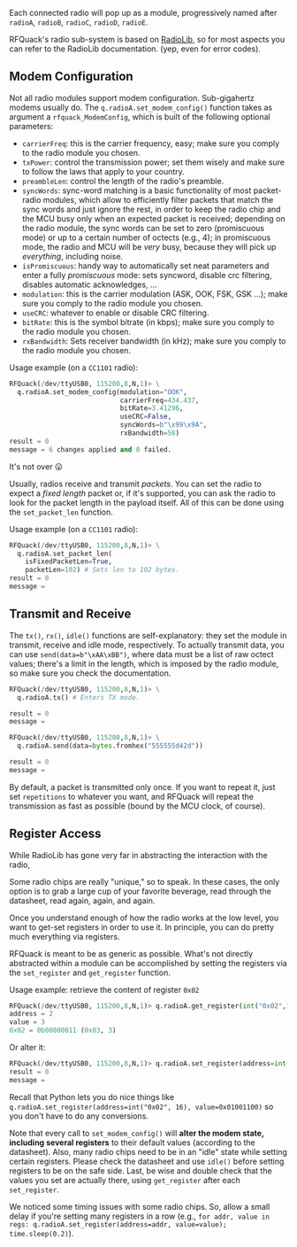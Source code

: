 Each connected radio will pop up as a module, progressively named after `radioA`, `radioB`, `radioC`, `radioD`, `radioE`.

RFQuack's radio sub-system is based on [RadioLib](https://github.com/jgromes/RadioLib), so for most aspects you can refer to the RadioLib documentation. (yep, even for error codes).

## Modem Configuration

Not all radio modules support modem configuration. Sub-gigahertz modems usually do. The `q.radioA.set_modem_config()` function takes as argument a `rfquack_ModemConfig`, which is built of the following optional parameters:

- `carrierFreq`: this is the carrier frequency, easy; make sure you comply to the radio module you chosen.
- `txPower`: control the transmission power; set them wisely and make sure to follow the laws that apply to your country.
- `preambleLen`: control the length of the radio's preamble.
- `syncWords`: sync-word matching is a basic functionality of most packet-radio modules, which allow to efficiently filter packets that match the sync words and just ignore the rest, in order to keep the radio chip and the MCU busy only when an expected packet is received; depending on the radio module, the sync words can be set to zero (promiscuous mode) or up to a certain number of octects (e.g., 4); in promiscuous mode, the radio and MCU will be *very* busy, because they will pick up *everything*, including noise.
- `isPromiscuous`: handy way to automatically set neat parameters and enter a fully *promiscuous* mode: sets syncword, disable crc filtering, disables automatic acknowledges, ...
- `modulation`: this is the carrier modulation (ASK, OOK, FSK, GSK ...); make sure you comply to the radio module you chosen.
- `useCRC`: whatever to enable or disable CRC filtering.
- `bitRate`: this is the symbol bitrate (in kbps); make sure you comply to the radio module you chosen.
- `rxBandwidth`: Sets receiver bandwidth (in kHz); make sure you comply to the radio module you chosen.

Usage example (on a `CC1101` radio):

```python
RFQuack(/dev/ttyUSB0, 115200,8,N,1)> \
  q.radioA.set_modem_config(modulation="OOK",
                            carrierFreq=434.437,
                            bitRate=3.41296,
                            useCRC=False,
                            syncWords=b"\x99\x9A",
                            rxBandwidth=58)
result = 0
message = 6 changes applied and 0 failed.
```

It's not over 😛

Usually, radios receive and transmit *packets*. You can set the radio to expect a *fixed length* packet or, if it's supported, you can ask the radio to look for the packet length in the payload itself. All of this can be done using the `set_packet_len` function.

Usage example (on a `CC1101` radio):

```python
RFQuack(/dev/ttyUSB0, 115200,8,N,1)> \
  q.radioA.set_packet_len(
    isFixedPacketLen=True,
    packetLen=102) # Sets len to 102 bytes.
result = 0
message =
```

## Transmit and Receive

The `tx()`, `rx()`, `idle()` functions are self-explanatory: they set the module in transmit, receive and idle mode, respectively. To actually transmit data, you can use `send(data=b"\xAA\xBB")`, where data must be a list of raw octect values; there's a limit in the length, which is imposed by the radio module, so make sure you check the documentation.

```python
RFQuack(/dev/ttyUSB0, 115200,8,N,1)> \
  q.radioA.tx() # Enters TX mode.

result = 0
message =

RFQuack(/dev/ttyUSB0, 115200,8,N,1)> \
  q.radioA.send(data=bytes.fromhex("555555d42d"))

result = 0
message =
```

By default, a packet is transmitted only once. If you want to repeat it, just set `repetitions` to whatever you want, and RFQuack will repeat the transmission as fast as possible (bound by the MCU clock, of course).

## Register Access

While RadioLib has gone very far in abstracting the interaction with the radio,

Some radio chips are really "unique," so to speak. In these cases, the only option is to grab a large cup of your favorite beverage, read through the datasheet, read again, again, and again.

Once you understand enough of how the radio works at the low level, you want to get-set registers in order to use it. In principle, you can do pretty much everything via registers.

RFQuack is meant to be as generic as possible. What's not directly abstracted within a module can be accomplished by setting the registers via the `set_register` and `get_register` function.

Usage example: retrieve the content of register `0x02`

```python
RFQuack(/dev/ttyUSB0, 115200,8,N,1)> q.radioA.get_register(int("0x02",16))  
address = 2
value = 3
0x02 = 0b00000011 (0x03, 3)
```

Or alter it:

```python
RFQuack(/dev/ttyUSB0, 115200,8,N,1)> q.radioA.set_register(address=int("0x02",16), value=int("0xFF",16))  
result = 0
message =
```

Recall that Python lets you do nice things like `q.radioA.set_register(address=int("0x02", 16), value=0x01001100)` so you don't have to do any conversions.

Note that every call to `set_modem_config()` will **alter the modem state, including several registers** to their default values (according to the datasheet). Also, many radio chips need to be in an "idle" state while setting certain registers. Please check the datasheet and use `idle()` before setting registers to be on the safe side. Last, be wise and double check that the values you set are actually there, using `get_register` after each `set_register`.

We noticed some timing issues with some radio chips. So, allow a small delay if you're setting many registers in a row (e.g., `for addr, value in regs: q.radioA.set_register(address=addr, value=value); time.sleep(0.2)`).